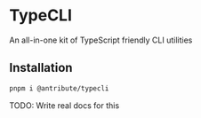 # TypeCLI

An all-in-one kit of TypeScript friendly CLI utilities

## Installation

```bash
pnpm i @antribute/typecli
```

TODO: Write real docs for this
